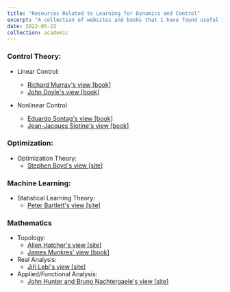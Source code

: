 ```yaml
---
title: "Resources Related to Learning for Dynamics and Control"
excerpt: "A collection of websites and books that I have found useful in graduate school"
date: 2022-05-22
collection: academic
---
```


### Control Theory:
  * Linear Control:
    * [Richard Murray's view [book]](https://fbswiki.org/wiki/index.php/Feedback_Systems:_An_Introduction_for_Scientists_and_Engineers)
    * [John Doyle's view [book]](https://www.control.utoronto.ca/people/profs/francis/dft.pdf)

  * Nonlinear Control
    * [Eduardo Sontag's view [book]](http://www.sontaglab.org/FTPDIR/sontag_mathematical_control_theory_springer98.pdf)
    * [Jean-Jacques Slotine's view [book]](https://lewisgroup.uta.edu/ee5323/notes/Slotine%20and%20Li%20applied%20nonlinear%20control-%20bad%20quality.pdf)

### Optimization:
  * Optimization Theory:
    * [Stephen Boyd's view [site]](https://web.stanford.edu/~boyd/books.html)
  
### Machine Learning: 
  * Statistical Learning Theory: 
	* [Peter Bartlett's view [site]](https://people.eecs.berkeley.edu/~bartlett/courses/281b-sp08/)

### Mathematics
  * Topology:
    * [Allen Hatcher's view [site]](http://pi.math.cornell.edu/~hatcher/)
	* [James Munkres' view [book]](http://mathcenter.spb.ru/nikaan/2019/topology/4.pdf)
  * Real Analysis:
	* [Jiří Lebl's view [site]](https://www.jirka.org/ra/)
  * Applied/Functional Analysis:
	* [John Hunter and Bruno Nachtergaele's view [site]](https://www.math.ucdavis.edu/~hunter/book/pdfbook.html)